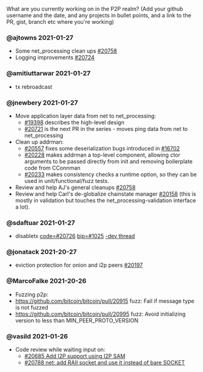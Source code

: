 What are you currently working on in the P2P realm? (Add your github username and the date, and any projects in bullet points, and a link to the PR, gist, branch etc where you're working)

### @ajtowns 2021-01-27

* Some net_processing clean ups [#20758](https://github.com/bitcoin/bitcoin/pull/20758)
* Logging improvements [#20724](https://github.com/bitcoin/bitcoin/pull/20724)

### @amitiuttarwar 2021-01-27

* tx rebroadcast

### @jnewbery 2021-01-27

- Move application layer data from net to net_processing:
  - [#19398](https://github.com/bitcoin/bitcoin/issues/19398) describes the high-level design
  - [#20721](https://github.com/bitcoin/bitcoin/pull/20721) is the next PR in the series - moves ping data from net to net_processing
- Clean up addrman:
  - [#20557](https://github.com/bitcoin/bitcoin/pull/20557) fixes some deserialization bugs introduced in [#16702](https://github.com/bitcoin/bitcoin/pull/16702)
  - [#20228](https://github.com/bitcoin/bitcoin/pull/20228) makes addrman a top-level component, allowing ctor arguments to be passed directly from init and removing boilerplate code from CConnman
  - [#20233](https://github.com/bitcoin/bitcoin/pull/20233) makes consistency checks a runtime option, so they can be used in unit/functional/fuzz tests.
- Review and help AJ's general cleanups [#20758](https://github.com/bitcoin/bitcoin/pull/20758)
- Review and help Carl's de-globalize chainstate manager [#20158](https://github.com/bitcoin/bitcoin/pull/20158) (this is mostly in validation but touches the net_processing-validation interface a lot).
### @sdaftuar 2021-01-27

* disabletx [code=#20726](https://github.com/bitcoin/bitcoin/pull/20726) [bip=#1025](https://github.com/bitcoin/bips/pull/1052) [-dev thread](https://lists.linuxfoundation.org/pipermail/bitcoin-dev/2021-January/018340.html)

### @jonatack 2021-20-27

* eviction protection for onion and i2p peers [#20197](https://github.com/bitcoin/bitcoin/pull/20197)

### @MarcoFalke 2021-20-26

* Fuzzing p2p:
* https://github.com/bitcoin/bitcoin/pull/20915  fuzz: Fail if message type is not fuzzed
* https://github.com/bitcoin/bitcoin/pull/20995  fuzz: Avoid initializing version to less than MIN_PEER_PROTO_VERSION 

### @vasild 2021-01-26

* Code review while waiting input on:
  * [#20685 Add I2P support using I2P SAM](https://github.com/bitcoin/bitcoin/pull/20685)
  * [#20788 net: add RAII socket and use it instead of bare SOCKET](https://github.com/bitcoin/bitcoin/pull/20788)